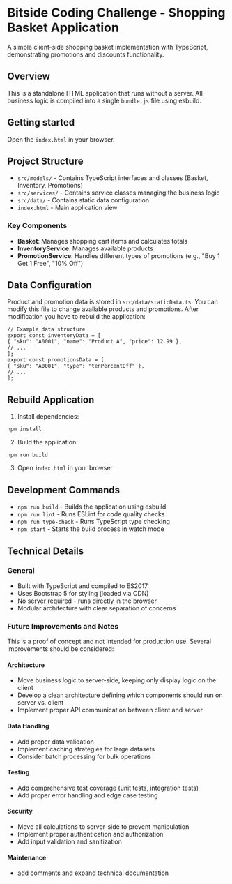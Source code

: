 # Bitside Coding Challenge - Shopping Basket Application

A simple client-side shopping basket implementation with TypeScript, demonstrating promotions and discounts functionality.

## Overview

This is a standalone HTML application that runs without a server. All business logic is compiled into a single `bundle.js` file using esbuild.

## Getting started

Open the `index.html` in your browser.

## Project Structure

- `src/models/` - Contains TypeScript interfaces and classes (Basket, Inventory, Promotions)
- `src/services/` - Contains service classes managing the business logic
- `src/data/` - Contains static data configuration
- `index.html` - Main application view

### Key Components

- **Basket**: Manages shopping cart items and calculates totals
- **InventoryService**: Manages available products
- **PromotionService**: Handles different types of promotions (e.g., "Buy 1 Get 1 Free", "10% Off")

## Data Configuration

Product and promotion data is stored in `src/data/staticData.ts`. You can modify this file to change available products and promotions. After modification you have to rebuild the application:

```
// Example data structure
export const inventoryData = [
{ "sku": "A0001", "name": "Product A", "price": 12.99 },
// ...
];
export const promotionsData = [
{ "sku": "A0001", "type": "tenPercentOff" },
// ...
];
```

## Rebuild Application

1. Install dependencies:

`npm install`

2. Build the application:

`npm run build`

3. Open `index.html` in your browser

## Development Commands

- `npm run build` - Builds the application using esbuild
- `npm run lint` - Runs ESLint for code quality checks
- `npm run type-check` - Runs TypeScript type checking
- `npm start` - Starts the build process in watch mode

## Technical Details

### General

- Built with TypeScript and compiled to ES2017
- Uses Bootstrap 5 for styling (loaded via CDN)
- No server required - runs directly in the browser
- Modular architecture with clear separation of concerns

### Future Improvements and Notes

This is a proof of concept and not intended for production use. Several improvements should be considered:

#### Architecture
- Move business logic to server-side, keeping only display logic on the client
- Develop a clean architecture defining which components should run on server vs. client
- Implement proper API communication between client and server

#### Data Handling
- Add proper data validation
- Implement caching strategies for large datasets
- Consider batch processing for bulk operations

#### Testing
- Add comprehensive test coverage (unit tests, integration tests)
- Add proper error handling and edge case testing

#### Security
- Move all calculations to server-side to prevent manipulation
- Implement proper authentication and authorization
- Add input validation and sanitization

#### Maintenance
- add comments and expand technical documentation
